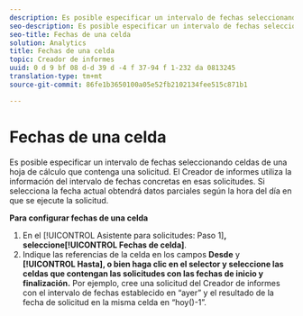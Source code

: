 ```yaml
---
description: Es posible especificar un intervalo de fechas seleccionando celdas de una hoja de cálculo que contenga una solicitud. El Creador de informes utiliza la información del intervalo de fechas concretas en esas solicitudes. Si selecciona la fecha actual obtendrá datos parciales según la hora del día en que se ejecute la solicitud.
seo-description: Es posible especificar un intervalo de fechas seleccionando celdas de una hoja de cálculo que contenga una solicitud. El Creador de informes utiliza la información del intervalo de fechas concretas en esas solicitudes. Si selecciona la fecha actual obtendrá datos parciales según la hora del día en que se ejecute la solicitud.
seo-title: Fechas de una celda
solution: Analytics
title: Fechas de una celda
topic: Creador de informes
uuid: 0 d 9 bf 08 d-d 39 d -4 f 37-94 f 1-232 da 0813245
translation-type: tm+mt
source-git-commit: 86fe1b3650100a05e52fb2102134fee515c871b1

---
```



# Fechas de una celda

Es posible especificar un intervalo de fechas seleccionando celdas de una hoja de cálculo que contenga una solicitud. El Creador de informes utiliza la información del intervalo de fechas concretas en esas solicitudes. Si selecciona la fecha actual obtendrá datos parciales según la hora del día en que se ejecute la solicitud.

**Para configurar fechas de una celda**

1. En el [!UICONTROL Asistente para solicitudes: Paso 1]**, seleccione[!UICONTROL Fechas de celda]**.
1. Indique las referencias de la celda en los campos **Desde** y **[!UICONTROL Hasta], o bien haga clic en el selector y seleccione las celdas que contengan las solicitudes con las fechas de inicio y finalización.**
Por ejemplo, cree una solicitud del Creador de informes con el intervalo de fechas establecido en “ayer” y el resultado de la fecha de solicitud en la misma celda en “hoy()-1”.
